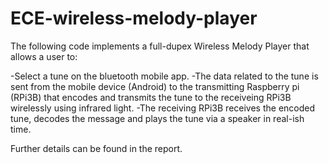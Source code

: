 # ECE-wireless-melody-player
The following code implements a full-dupex Wireless Melody Player that allows a user to:

-Select a tune on the bluetooth mobile app.
-The data related to the tune is sent from the mobile device (Android) to the transmitting Raspberry pi (RPi3B)
that encodes and transmits the tune to the receiveing RPi3B wirelessly using infrared light.
-The receiving RPi3B receives the encoded tune, decodes the message and plays the tune via a speaker in real-ish time.

Further details can be found in the report.
